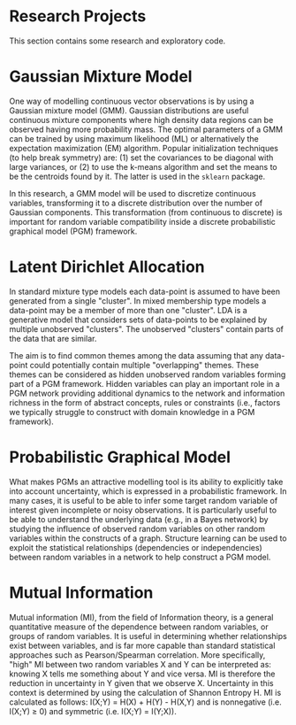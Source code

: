 Research Projects
=================

This section contains some research and exploratory code.

Gaussian Mixture Model
======================

One way of modelling continuous vector observations is by using a Gaussian mixture model (GMM). Gaussian distributions are useful continuous mixture components where high density data regions can be observed having more probability mass. The optimal parameters of a GMM can be trained by using maximum likelihood (ML) or alternatively the expectation maximization (EM) algorithm. Popular initialization techniques (to help break symmetry) are: (1) set the covariances to be diagonal with large variances, or (2) to use the k-means algorithm and set the means to be the centroids found by it. The latter is used in the `sklearn` package. 

In this research, a GMM model will be used to discretize continuous variables, transforming it to a discrete distribution over the number of Gaussian components. This transformation (from continuous to discrete) is important for random variable compatibility inside a discrete probabilistic graphical model (PGM) framework.  

Latent Dirichlet Allocation
===========================

In standard mixture type models each data-point is assumed to have been generated from a single "cluster". In mixed membership type models a data-point may be a member of more than one "cluster". LDA is a generative model that considers sets of data-points to be explained by multiple unobserved "clusters". The unobserved "clusters" contain parts of the data that are similar.

The aim is to find common themes among the data assuming that any data-point could potentially contain multiple "overlapping" themes. These themes can be considered as hidden unobserved random variables forming part of a PGM framework. Hidden variables can play an important role in a PGM network providing additional dynamics to the network and information richness in the form of abstract concepts, rules or constraints (i.e., factors we typically struggle to construct with domain knowledge in a PGM framework).

Probabilistic Graphical Model
=============================

What makes PGMs an attractive modelling tool is its ability to explicitly take into account uncertainty, which is expressed in a probabilistic framework. In many cases, it is useful to be able to infer some target random variable of interest given incomplete or noisy observations. It is particularly useful to be able to understand the underlying data (e.g., in a Bayes network) by studying the influence of observed random variables on other random variables within the constructs of a graph. Structure learning can be used to exploit the statistical relationships (dependencies or independencies) between random variables in a network to help construct a PGM model.

Mutual Information
==================

Mutual information (MI), from the field of Information theory, is a general quantitative measure of the dependence between random variables, or groups of random variables. It is useful in determining whether relationships exist between variables, and is far more capable than standard statistical approaches such as Pearson/Spearman correlation. More specifically, "high" MI between two random variables X and Y can be interpreted as: knowing X tells me something about Y and vice versa. MI is therefore the reduction in uncertainty in Y given that we observe X. Uncertainty in this context is determined by using the calculation of Shannon Entropy H. MI is calculated as follows: I(X;Y) = H(X) + H(Y) - H(X,Y) and is nonnegative (i.e. I(X;Y) ≥ 0) and symmetric (i.e. I(X;Y) = I(Y;X)).